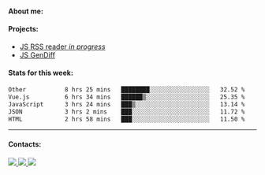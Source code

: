 #### About me:

#### Projects:
- [JS RSS reader *in progress*](https://github.com/GKoil/frontend-project-lvl3)
- [JS GenDiff](https://github.com/GKoil/GenDiff)

#### Stats for this week:
<!--START_SECTION:waka-->

```txt
Other           8 hrs 25 mins   ████████░░░░░░░░░░░░░░░░░   32.52 %
Vue.js          6 hrs 34 mins   ██████▒░░░░░░░░░░░░░░░░░░   25.35 %
JavaScript      3 hrs 24 mins   ███▒░░░░░░░░░░░░░░░░░░░░░   13.14 %
JSON            3 hrs 2 mins    ███░░░░░░░░░░░░░░░░░░░░░░   11.72 %
HTML            2 hrs 58 mins   ███░░░░░░░░░░░░░░░░░░░░░░   11.50 %
```

<!--END_SECTION:waka-->
---
#### Contacts:

<a target='_blank' title='LinkedIn' href="https://www.linkedin.com/in/gkoil/">
  <img src="https://img.shields.io/badge/LinkedIn-0077B5?style=for-the-badge&logo=linkedin&logoColor=white" />
</a>
<a target='_blank' title='Telegram' href="https://t.me/gkoil">
  <img src="https://img.shields.io/badge/Telegram-2CA5E0?style=for-the-badge&logo=telegram&logoColor=white" />
</a>
<a target='_blank' title='Gmail' href="mailto: gk.grigorev@gmail.com">
  <img src="https://img.shields.io/badge/Gmail-D14836?style=for-the-badge&logo=gmail&logoColor=white" />
</a>

